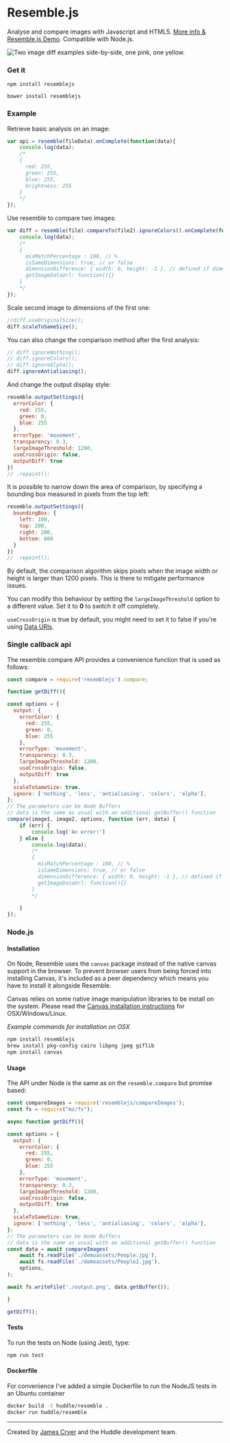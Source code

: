 Resemble.js
==========

Analyse and compare images with Javascript and HTML5. [More info & Resemble.js Demo](http://huddle.github.com/Resemble.js/). Compatible with Node.js.

![Two image diff examples side-by-side, one pink, one yellow.](https://raw.github.com/Huddle/Resemble.js/master/demoassets/readmeimage.jpg "Visual image comparison")

### Get it

`npm install resemblejs`

`bower install resemblejs`

### Example

Retrieve basic analysis on an image:

```javascript
var api = resemble(fileData).onComplete(function(data){
	console.log(data);
	/*
	{
	  red: 255,
	  green: 255,
	  blue: 255,
	  brightness: 255
	}
	*/
});
```

Use resemble to compare two images:

```javascript
var diff = resemble(file).compareTo(file2).ignoreColors().onComplete(function(data){
	console.log(data);
	/*
	{
	  misMatchPercentage : 100, // %
	  isSameDimensions: true, // or false
	  dimensionDifference: { width: 0, height: -1 }, // defined if dimensions are not the same
	  getImageDataUrl: function(){}
	}
	*/
});
```

Scale second image to dimensions of the first one:
```javascript
//diff.useOriginalSize();
diff.scaleToSameSize();
```

You can also change the comparison method after the first analysis:

```javascript
// diff.ignoreNothing();
// diff.ignoreColors();
// diff.ignoreAlpha();
diff.ignoreAntialiasing();
```


And change the output display style:

```javascript
resemble.outputSettings({
  errorColor: {
    red: 255,
    green: 0,
    blue: 255
  },
  errorType: 'movement',
  transparency: 0.3,
  largeImageThreshold: 1200,
  useCrossOrigin: false,
  outputDiff: true
})
// .repaint();
```

It is possible to narrow down the area of comparison, by specifying a bounding box measured in pixels from the top left:

```javascript
resemble.outputSettings({
  boundingBox: {
    left: 100,
    top: 200,
    right: 200,
    bottom: 600
  }
})
// .repaint();
```

By default, the comparison algorithm skips pixels when the image width or height is larger than 1200 pixels. This is there to mitigate performance issues.

You can modify this behaviour by setting the `largeImageThreshold` option to a different value. Set it to **0** to switch it off completely.

`useCrossOrigin` is true by default, you might need to set it to false if you're using [Data URIs](https://developer.mozilla.org/en-US/docs/Web/HTTP/Basics_of_HTTP/Data_URIs).

### Single callback api

The resemble.compare API provides a convenience function that is used as follows:

``` js
const compare = require('resemblejs').compare;

function getDiff(){

const options = {
  output: {
    errorColor: {
      red: 255,
      green: 0,
      blue: 255
    },
    errorType: 'movement',
    transparency: 0.3,
    largeImageThreshold: 1200,
    useCrossOrigin: false,
    outputDiff: true
  },
  scaleToSameSize: true,
  ignore: ['nothing', 'less', 'antialiasing', 'colors', 'alpha'],
};
// The parameters can be Node Buffers
// data is the same as usual with an additional getBuffer() function
compare(image1, image2, options, function (err, data) {
	if (err) {
		console.log('An error!')
	} else {
		console.log(data);
		/*
		{
		  misMatchPercentage : 100, // %
		  isSameDimensions: true, // or false
		  dimensionDifference: { width: 0, height: -1 }, // defined if dimensions are not the same
		  getImageDataUrl: function(){}
		}
		*/

	}
});
```

### Node.js

#### Installation

On Node, Resemble uses the `canvas` package instead of the native canvas support in the browser. To prevent browser users from being forced into installing Canvas, it's included as a peer dependency which means you have to install it alongside Resemble.

Canvas relies on some native image manipulation libraries to be install on the system. Please read the [Canvas installation instructions](https://www.npmjs.com/package/canvas) for OSX/Windows/Linux.

*Example commands for installation on OSX*

``` bash
npm install resemblejs
brew install pkg-config cairo libpng jpeg giflib
npm install canvas
```

#### Usage

The API under Node is the same as on the `resemble.compare` but promise based:

``` js
const compareImages = require('resemblejs/compareImages');
const fs = require("mz/fs");

async function getDiff(){

const options = {
  output: {
    errorColor: {
      red: 255,
      green: 0,
      blue: 255
    },
    errorType: 'movement',
    transparency: 0.3,
    largeImageThreshold: 1200,
    useCrossOrigin: false,
    outputDiff: true
  },
  scaleToSameSize: true,
  ignore: ['nothing', 'less', 'antialiasing', 'colors', 'alpha'],
};
// The parameters can be Node Buffers
// data is the same as usual with an additional getBuffer() function
const data = await compareImages(
	await fs.readFile('./demoassets/People.jpg'),
	await fs.readFile('./demoassets/People2.jpg'),
	options,
);

await fs.writeFile('./output.png', data.getBuffer());

}

getDiff();

```

#### Tests

To run the tests on Node (using Jest), type:

``` bash
npm run test
```

#### Dockerfile

For convenience I've added a simple Dockerfile to run the NodeJS tests in an Ubuntu container  

``` bash
docker build -t huddle/resemble .
docker run huddle/resemble
```



--------------------------------------

Created by [James Cryer](http://github.com/jamescryer) and the Huddle development team.

